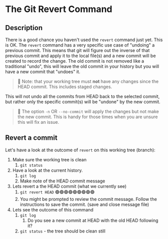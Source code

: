 # The Git Revert Command

## Description

There is a good chance you haven't used the `revert` command just yet. This is
OK. The `revert` command has a very specific use case of "undoing" a previous
commit. This means that git will figure out the inverse of that previous commit
and apply it to the local file(s) and a new commit will be created to record
the change. The old commit is not removed like a traditional "undo", this will
leave the old commit in your history but you will have a new commit that
"undoes" it.

> 🔴 Note: that your working tree must **not** have any changes since the HEAD
> commit. This includes staged changes.

This will not undo all the commits from HEAD back to the selected
commit, but rather only the specific commit(s) will be "undone" by the new
commit.

> 🔵 The option `-n` OR `--no-commit` will apply the changes but not make the
> new commit. This is handy for those times when you are unsure this will fix
> an issue.

## Revert a commit

Let's have a look at the outcome of `revert` on this working tree (branch):

1. Make sure the working tree is clean
   1. `git status`
2. Have a look at the current history.
   1. `git log`
   2. Make note of the HEAD commit message
3. Lets revert a the HEAD commit (what we currently see)
   1. `git revert HEAD` 🟢🟢🟢🟢🟢🟢🟢🟢🟢
   2. You might be prompted to review the commit message. Follow the
      instructions to save the commit. (save and close message file)
4. Lets see the outcome of this command
   1. `git log`
      1. Do you see a new commit at HEAD with the old HEAD following it?
   2. `git status` - the tree should be clean still

